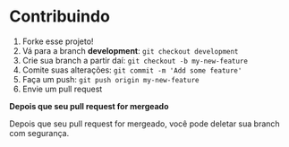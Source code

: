 ﻿# Contribuindo

1. Forke esse projeto!
2. Vá para a branch **development**: `git checkout development`
3. Crie sua branch a partir daí: `git checkout -b my-new-feature`
4. Comite suas alterações: `git commit -m 'Add some feature'`
5. Faça um push: `git push origin my-new-feature`
6. Envie um pull request 

**Depois que seu pull request for mergeado**

Depois que seu pull request for mergeado, você pode deletar sua branch com segurança.
